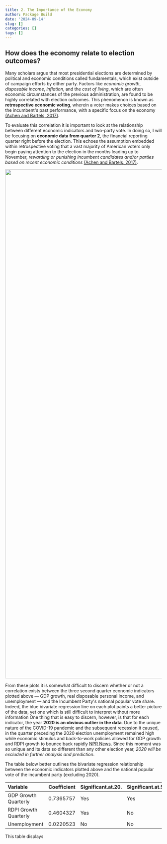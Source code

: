 ```yaml
---
title: 2. The Importance of the Economy
author: Package Build
date: '2024-09-14'
slug: []
categories: []
tags: []
---
```

## How does the economy relate to election outcomes?

Many scholars argue that most presidential elections are determined by political and economic conditions called fundamentals, which exist outside of campaign efforts by either party. Factors like *economic growth*, *disposable income*, *inflation*, and the *cost of living*, which are often economic circumstances of the previous administration, are found to be highly correlated with election outcomes. This phenomenon is known as **retrospective economic voting**, wherein a voter makes choices based on the incumbent's past performance, with a specific focus on the economy [(Achen and Bartels, 2017)](https://hollis.harvard.edu/permalink/f/1s5nto6/01HVD_ALMA512397392810003941).

To evaluate this correlation it is important to look at the relationship between different economic indicators and two-party vote. In doing so, I will be focusing on **economic data from quarter 2**, the financial reporting quarter right before the election. This echoes the assumption embedded within retrospective voting that a vast majority of American voters only begin paying attention to the election in the months leading up to November, *rewarding or punishing incumbent candidates and/or parties based on recent economic conditions* [(Achen and Bartels, 2017)](https://hollis.harvard.edu/permalink/f/1s5nto6/01HVD_ALMA512397392810003941). 

<img src="{{< blogdown/postref >}}index_files/figure-html/unnamed-chunk-1-1.png" width="1632" />


From these plots it is somewhat difficult to discern whether or not a correlation exists between the three second quarter economic indicators plotted above — GDP growth, real disposable personal income, and unemployment — and the Incumbent Party's national popular vote share. Indeed, the blue bivariate regression line on each plot paints a better picture of the data, yet one which is still difficult to interpret without more information One thing that is easy to discern, however, is that for each indicator, the year **2020 is an obvious outlier in the data**. Due to the unique nature of the COVID-19 pandemic and the subsequent recession it caused, in the quarter preceding the 2020 election unemployment remained high while economic stimulus and back-to-work policies allowed for GDP growth and RDPI growth to bounce back rapidly [NPR News](https://www.npr.org/2020/07/09/889080504/the-economy-may-be-losing-its-impact-on-presidential-elections). Since this moment was so unique and its data so different than any other election year, *2020 will be excluded in further analysis and prediction*. 

The table below better outlines the bivariate regression relationship between the economic indicators plotted above and the national popular vote of the incumbent party (excluding 2020).


|Variable              | Coefficient|Significant.at.20. |Significant.at.5. |
|:---------------------|-----------:|:------------------|:-----------------|
|GDP Growth Quarterly  |   0.7365757|Yes                |Yes               |
|RDPI Growth Quarterly |   0.4604327|Yes                |No                |
|Unemployment          |   0.0220523|No                 |No                |

This table displays 
